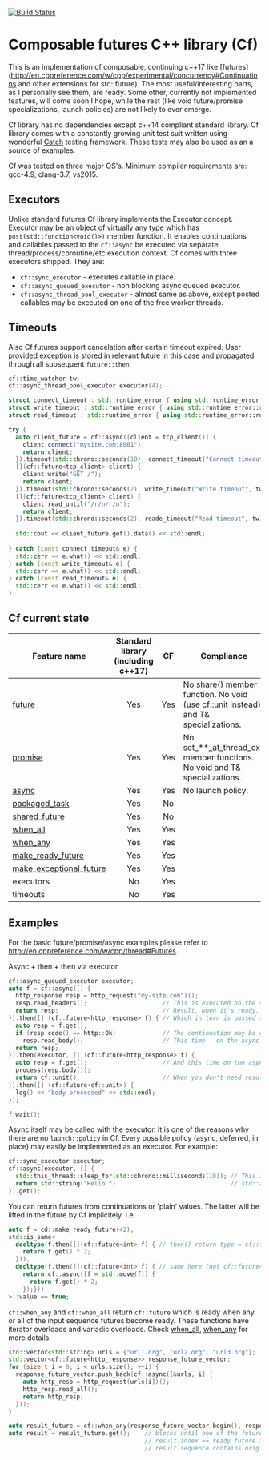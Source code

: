 [![Build Status](https://travis-ci.org/rpz80/cf.svg?branch=master)](https://travis-ci.org/rpz80/cf)
# Composable futures C++ library (Cf)
This is an implementation of composable, continuing c++17 like [futures](http://en.cppreference.com/w/cpp/experimental/concurrency#Continuations and other extensions for std::future). The most useful/interesting parts, as I personally see them, are ready. Some other, currently not implemented features, will come soon I hope, while the rest (like void future/promise specializations, launch policies) are not likely to ever emerge.

Cf library has no dependencies except c++14 compliant standard library. Cf library comes with a constantly growing unit test suit written using wonderful [Catch](https://github.com/philsquared/Catch) testing framework. These tests may also be used as an a source of examples.

Cf was tested on three major OS's. Minimum compiler requirements are: gcc-4.9, clang-3.7, vs2015.

## Executors
Unlike standard futures Cf library implements the Executor concept. Executor may be an object of virtually any type which has `post(std::function<void()>)` member function. It enables continuations and callables passed to the `cf::async` be executed via separate thread/process/coroutine/etc execution context.
Cf comes with three executors shipped. They are: 
* `cf::sync_executor` - executes callable in place.
* `cf::async_queued_executor` - non blocking async queued executor.
* `cf::async_thread_pool_executor` - almost same as above, except posted callables may be executed on one of the free worker threads.

## Timeouts
Also Cf futures support cancelation after certain timeout expired. User provided exception is stored in relevant future in this case and propagated through all subsequent `future::then`.
```c++
cf::time_watcher tw;
cf::async_thread_pool_executor executor(4);

struct connect_timeout : std::runtime_error { using std::runtime_error::runtime_error; };
struct write_timeout : std::runtime_error { using std::runtime_error::runtime_error; };
struct read_timeout : std::runtime_error { using std::runtime_error::runtime_error; };

try {
  auto client_future = cf::async([client = tcp_client()] {
    client.connect("mysite.com:8001");
    return client;
  }).timeout(std::chrono::seconds(10), connect_timeout("Connect timeout"), tw).then(executor, 
  [](cf::future<tcp_client> client) {
    client.write("GET /");
    return client;
  }).timeout(std::chrono::seconds(2), write_timeout("Write timeout", tw).then(executor,
  [](cf::future<tcp_client> client) {
    client.read_until("/r/n/r/n");
    return client;
  }).timeout(std::chrono::seconds(2), reade_timeout("Read timeout", tw);
  
  std::cout << client_future.get().data() << std::endl;
  
} catch (const connect_timeout& e) {
  std::cerr << e.what() << std::endl;
} catch (const write_timeout& e) {
  std::cerr << e.what() << std::endl;
} catch (const read_timeout& e) {
  std::cerr << e.what() << std::endl;
}
```

## Cf current state
|Feature name|Standard library (including c++17)|CF   |Compliance|
|------------|:--------------------------------:|:---:|----------|
|[future](http://en.cppreference.com/w/cpp/experimental/future)|Yes|Yes|No share() member function. No void (use cf::unit instead) and T& specializations.|
|[promise](http://en.cppreference.com/w/cpp/thread/promise)|Yes|Yes|No set_\*\*_at_thread_exit member functions. No void and T& specializations.|
|[async](http://en.cppreference.com/w/cpp/thread/async)|Yes|Yes|No launch policy.|
|[packaged_task](http://en.cppreference.com/w/cpp/thread/packaged_task)|Yes|No||
|[shared_future](http://en.cppreference.com/w/cpp/thread/shared_future)|Yes|No||
|[when_all](http://en.cppreference.com/w/cpp/experimental/when_all)|Yes|Yes||
|[when_any](http://en.cppreference.com/w/cpp/experimental/when_any)|Yes|Yes||
|[make_ready_future](http://en.cppreference.com/w/cpp/experimental/make_ready_future)|Yes|Yes||
|[make_exceptional_future](http://en.cppreference.com/w/cpp/experimental/make_exceptional_future)|Yes|Yes||
|executors|No|Yes||
|timeouts|No|Yes||

## Examples
For the basic future/promise/async examples please refer to http://en.cppreference.com/w/cpp/thread#Futures.

Async + then + then via executor
```c++
cf::async_queued_executor executor;
auto f = cf::async([] {
  http_response resp = http_request("my-site.com")();
  resp.read_headers();                     // This is executed on the separate standalone thread
  return resp;                             // Result, when it's ready, is stored in cf::future<http_response>.
}).then([] (cf::future<http_response> f) { // Which in turn is passed to the continuation.
  auto resp = f.get();
  if (resp.code() == http::Ok)             // The continuation may be executed on different contexts.
    resp.read_body();                      // This time - on the async thread.
  return resp;                             
}).then(executor, [] (cf::future<http_response> f) {
  auto resp = f.get();                     // And this time on the async_queued_executor context.
  process(resp.body());
  return cf::unit();                       // When you don't need result - use cf::unit.
}).then([] (cf::future<cf::unit>) {
  log() << "body processed" << std::endl;
});

f.wait();
```
Async itself may be called with the executor. It is one of the reasons why there are no `launch::policy` in Cf. Every possible policy (async, deferred, in place) may easily be implemented as an executor. For example:

```c++
cf::sync_executor executor;
cf::async(executor, [] {
  std::this_thread::sleep_for(std::chrono::milliseconds(10)); // This is evaluated in place, in this case exactly like 
  return std::string("Hello ")                                // std::async with the std::launch::deferred policy.
}).get();
```
You can return futures from continuations or 'plain' values. The latter will be lifted in the future by Cf implicitely. I.e.

```c++
auto f = cd::make_ready_future(42);
std::is_same<
  decltype(f.then([](cf::future<int> f) { // then() return type = cf::future<int>
    return f.get() * 2;
  })), 
  decltype(f.then([](cf::future<int> f) { // same here (not cf::future<cf::future<int>>)
    return cf::async([f = std::move(f)] { 
      return f.get() * 2; 
    });}))
>::value == true;
```
`cf::when_any` and `cf::when_all` return `cf::future` which is ready when any or all of the input sequence futures become ready. These functions have iterator overloads and variadic overloads. Check [when_all](http://en.cppreference.com/w/cpp/experimental/when_all), [when_any](http://en.cppreference.com/w/cpp/experimental/when_any) for more details.
```c++
std::vector<std::string> urls = {"url1.org", "url2.org", "url3.org"};
std::vector<cf::future<http_response>> response_future_vector;
for (size_t i = 0; i < urls.size(); ++i) {
  response_future_vector.push_back(cf::async([&urls, i] {
    auto http_resp = http_request(urls[i])();
    http_resp.read_all();
    return http_resp;
  }));
}

auto result_future = cf::when_any(response_future_vector.begin(), response_future_vector.end());
auto result = result_future.get();    // blocks until one of the futures becomes ready.
                                      // result.index == ready future index
                                      // result.sequence contains original futures with sequence[index] ready

```
